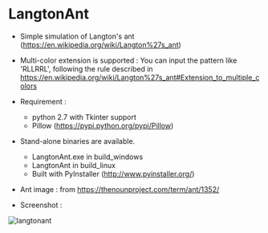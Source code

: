 # LangtonAnt

- Simple simulation of Langton's ant (https://en.wikipedia.org/wiki/Langton%27s_ant)

- Multi-color extension is supported : You can input the pattern like 'RLLRRL', following the rule described in https://en.wikipedia.org/wiki/Langton%27s_ant#Extension_to_multiple_colors

- Requirement :
  - python 2.7 with Tkinter support
  - Pillow (https://pypi.python.org/pypi/Pillow)

- Stand-alone binaries are available.
  - LangtonAnt.exe in build_windows
  - LangtonAnt in build_linux
  - Built with PyInstaller (http://www.pyinstaller.org/)

- Ant image : from https://thenounproject.com/term/ant/1352/

- Screenshot :

![langtonant](http://i65.tinypic.com/icpa0y.png)
